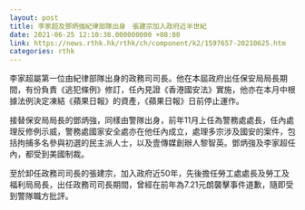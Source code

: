 ```yaml
---
layout: post
title: 李家超及鄧炳強紀律部隊出身　張建宗加入政府近半世紀
date: 2021-06-25 12:10:38.000000000 +08:00
link: https://news.rthk.hk/rthk/ch/component/k2/1597657-20210625.htm
categories: rthk
---
```


李家超屬第一位由紀律部隊出身的政務司司長。他在本屆政府出任保安局局長期間，有份負責《逃犯條例》修訂，任內見證《香港國安法》實施，他亦在本月中根據法例決定凍結《蘋果日報》的資產，《蘋果日報》日前停止運作。

接替保安局局長的鄧炳強，同樣由警隊出身，前年11月上任為警務處處長，任內處理反修例示威，警務處國家安全處亦在他任內成立，處理多宗涉及國安的案件，包括拘捕多名參與初選的民主派人士，以及壹傳媒創辦人黎智英。鄧炳強及李家超任內，都受到美國制裁。

至於卸任政務司司長的張建宗，加入政府近50年，先後擔任勞工處處長及勞工及福利局局長，出任政務司司長期間，曾經在前年為7.21元朗襲擊事件道歉，隨即受到警隊職方批評。

